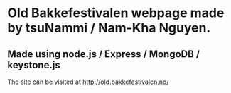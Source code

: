 # Old Bakkefestivalen webpage made by tsuNammi / Nam-Kha Nguyen.

## Made using node.js / Express / MongoDB / keystone.js

The site can be visited at http://old.bakkefestivalen.no/
